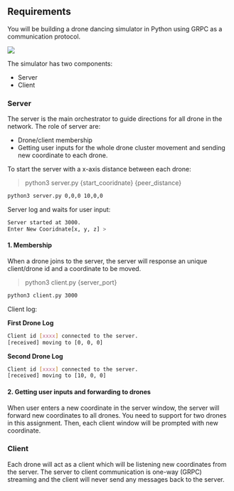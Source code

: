 ## Requirements

You will be building a drone dancing simulator in Python using GRPC as a communication protocol.

![](https://usatftw.files.wordpress.com/2018/02/drones.jpg)

The simulator has two components:
- Server
- Client

### Server

The server is the main orchestrator to guide directions for all drone in the network. The role of server are:
- Drone/client membership
- Getting user inputs for the whole drone cluster movement and sending new coordinate to each drone.

To start the server with a x-axis distance between each drone:

> python3 server.py {start_cooridnate} {peer_distance}

```sh
python3 server.py 0,0,0 10,0,0
```

Server log and waits for user input:

```sh
Server started at 3000.
Enter New Cooridnate[x, y, z] > 
```

#### 1. Membership

When a drone joins to the server, the server will response an unique client/drone id and a coordinate to be moved.

> python3 client.py {server_port}

```sh
python3 client.py 3000 
```
Client log:

__First Drone Log__

```sh
Client id [xxxx] connected to the server.
[received] moving to [0, 0, 0]
```

__Second Drone Log__

```sh
Client id [xxxx] connected to the server.
[received] moving to [10, 0, 0]
```

#### 2. Getting user inputs and forwarding to drones

When user enters a new coordinate in the server window, the server will forward new coordinates to all drones. You need to support for two drones in this assignment. Then, each client window will be prompted with new coordinate.

### Client

Each drone will act as a client which will be listening new coordinates from the server. The server to client communication is one-way (GRPC) streaming and the client will never send any messages back to the server.